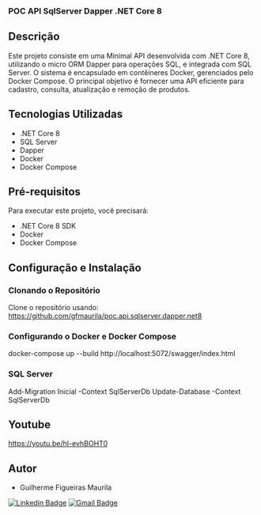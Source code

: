 ### POC API SqlServer Dapper .NET Core 8

## Descrição
Este projeto consiste em uma Minimal API desenvolvida com .NET Core 8, utilizando o micro ORM Dapper para operações SQL, e integrada com SQL Server. O sistema é encapsulado em contêineres Docker, gerenciados pelo Docker Compose. O principal objetivo é fornecer uma API eficiente para cadastro, consulta, atualização e remoção de produtos.

## Tecnologias Utilizadas
- .NET Core 8
- SQL Server
- Dapper
- Docker
- Docker Compose

## Pré-requisitos
Para executar este projeto, você precisará:
- .NET Core 8 SDK
- Docker
- Docker Compose

## Configuração e Instalação

### Clonando o Repositório
Clone o repositório usando: https://github.com/gfmaurila/poc.api.sqlserver.dapper.net8

### Configurando o Docker e Docker Compose
docker-compose up --build
http://localhost:5072/swagger/index.html

### SQL Server
Add-Migration Inicial -Context SqlServerDb
Update-Database -Context SqlServerDb

## Youtube
https://youtu.be/hI-evhBOHT0

## Autor

- Guilherme Figueiras Maurila

[![Linkedin Badge](https://img.shields.io/badge/-Guilherme_Figueiras_Maurila-blue?style=flat-square&logo=Linkedin&logoColor=white&link=https://www.linkedin.com/in/guilherme-maurila)](https://www.linkedin.com/in/guilherme-maurila)
[![Gmail Badge](https://img.shields.io/badge/-gfmaurila@gmail.com-c14438?style=flat-square&logo=Gmail&logoColor=white&link=mailto:gfmaurila@gmail.com)](mailto:gfmaurila@gmail.com)
